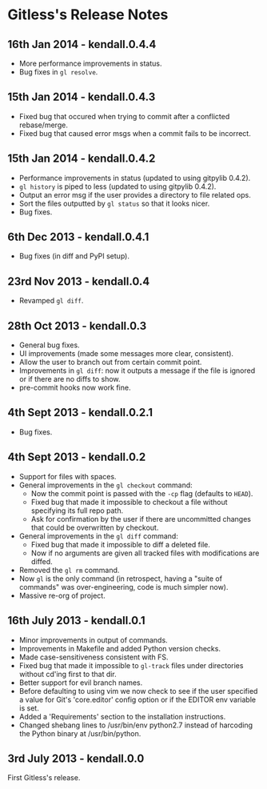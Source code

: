 Gitless's Release Notes
=======================


16th Jan 2014 - kendall.0.4.4
-----------------------------

* More performance improvements in status.
* Bug fixes in `gl resolve`.


15th Jan 2014 - kendall.0.4.3
-----------------------------

* Fixed bug that occured when trying to commit after a conflicted rebase/merge.
* Fixed bug that caused error msgs when a commit fails to be incorrect.


15th Jan 2014 - kendall.0.4.2
-----------------------------

* Performance improvements in status (updated to using gitpylib 0.4.2).
* `gl history` is piped to less (updated to using gitpylib 0.4.2).
* Output an error msg if the user provides a directory to file related ops.
* Sort the files outputted by `gl status` so that it looks nicer.
* Bug fixes.


6th Dec 2013 - kendall.0.4.1
----------------------------

* Bug fixes (in diff and PyPI setup).


23rd Nov 2013 - kendall.0.4
---------------------------

* Revamped `gl diff`.


28th Oct 2013 - kendall.0.3
---------------------------

* General bug fixes.
* UI improvements (made some messages more clear, consistent).
* Allow the user to branch out from certain commit point.
* Improvements in `gl diff`: now it outputs a message if the file is ignored or
  if there are no diffs to show.
* pre-commit hooks now work fine.


4th Sept 2013 - kendall.0.2.1
-----------------------------

* Bug fixes.


4th Sept 2013 - kendall.0.2
---------------------------

* Support for files with spaces.
* General improvements in the `gl checkout` command:
    * Now the commit point is passed with the `-cp` flag (defaults to `HEAD`).
    * Fixed bug that made it impossible to checkout a file without specifying
      its full repo path.
    * Ask for confirmation by the user if there are uncommitted changes that
      could be overwritten by checkout.
* General improvements in the `gl diff` command:
    * Fixed bug that made it impossible to diff a deleted file.
    * Now if no arguments are given all tracked files with modifications are
      diffed.
* Removed the `gl rm` command.
* Now `gl` is the only command (in retrospect, having a "suite of commands" was
  over-engineering, code is much simpler now).
* Massive re-org of project.


16th July 2013 - kendall.0.1
----------------------------

* Minor improvements in output of commands.
* Improvements in Makefile and added Python version checks.
* Made case-sensitiveness consistent with FS.
* Fixed bug that made it impossible to `gl-track` files under directories
  without cd'ing first to that dir.
* Better support for evil branch names.
* Before defaulting to using vim we now check to see if the user specified a
  value for Git's 'core.editor' config option or if the EDITOR env variable is
  set.
* Added a 'Requirements' section to the installation instructions.
* Changed shebang lines to /usr/bin/env python2.7 instead of harcoding the
  Python binary at /usr/bin/python.


3rd July 2013 - kendall.0.0
---------------------------

First Gitless's release.
